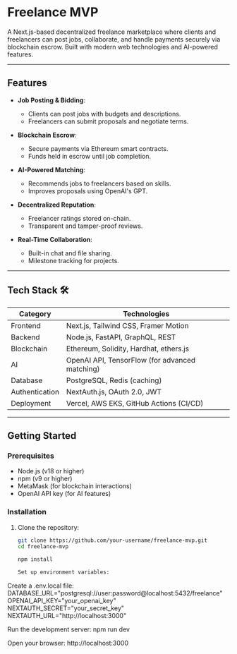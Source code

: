 # Freelance MVP 

A Next.js-based decentralized freelance marketplace where clients and freelancers can post jobs, collaborate, and handle payments securely via blockchain escrow. Built with modern web technologies and AI-powered features.



---

## Features 

- **Job Posting & Bidding**:
  - Clients can post jobs with budgets and descriptions.
  - Freelancers can submit proposals and negotiate terms.

- **Blockchain Escrow**:
  - Secure payments via Ethereum smart contracts.
  - Funds held in escrow until job completion.

- **AI-Powered Matching**:
  - Recommends jobs to freelancers based on skills.
  - Improves proposals using OpenAI's GPT.

- **Decentralized Reputation**:
  - Freelancer ratings stored on-chain.
  - Transparent and tamper-proof reviews.

- **Real-Time Collaboration**:
  - Built-in chat and file sharing.
  - Milestone tracking for projects.

---

## Tech Stack 🛠

| Category       | Technologies                                                                 |
|----------------|-----------------------------------------------------------------------------|
| Frontend       | Next.js, Tailwind CSS, Framer Motion                                        |
| Backend        | Node.js, FastAPI, GraphQL, REST                                            |
| Blockchain     | Ethereum, Solidity, Hardhat, ethers.js                                     |
| AI             | OpenAI API, TensorFlow (for advanced matching)                             |
| Database       | PostgreSQL, Redis (caching)                                                |
| Authentication | NextAuth.js, OAuth 2.0, JWT                                               |
| Deployment     | Vercel, AWS EKS, GitHub Actions (CI/CD)                                   |

---

## Getting Started 

### Prerequisites
- Node.js (v18 or higher)
- npm (v9 or higher)
- MetaMask (for blockchain interactions)
- OpenAI API key (for AI features)

### Installation
1. Clone the repository:
   ```bash
   git clone https://github.com/your-username/freelance-mvp.git
   cd freelance-mvp

   npm install

   Set up environment variables:
Create a .env.local file:
DATABASE_URL="postgresql://user:password@localhost:5432/freelance"
OPENAI_API_KEY="your_openai_key"
NEXTAUTH_SECRET="your_secret_key"
NEXTAUTH_URL="http://localhost:3000"

Run the development server:
npm run dev

Open your browser:
http://localhost:3000
